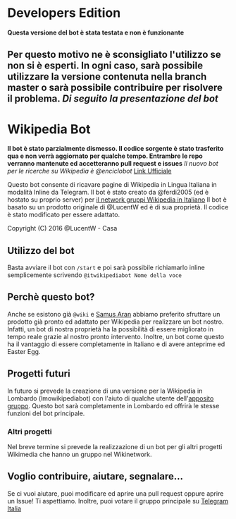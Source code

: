 # Developers Edition
**Questa versione del bot è stata testata e non è funzionante**

Per questo motivo **ne è sconsigliato l'utilizzo** se non si è esperti. In ogni caso, sarà possibile utilizzare la versione contenuta nella branch master o sarà possibile contribuire per risolvere il problema.
_Di seguito la presentazione del bot_
---------------------------------------------------------------------------

# Wikipedia Bot
**Il bot è stato parzialmente dismesso. Il codice sorgente è stato trasferito qua e non verrà aggiornato per qualche tempo.
Entrambre le repo verranno mantenute ed accetteranno pull request e issues**
*Il nuovo bot per le ricerche su Wikipedia è @enciclobot* [Link Ufficiale](https://telegram.me/enciclobot)

Questo bot consente di ricavare pagine di Wikipedia in Lingua Italiana in modalità Inline da Telegram.
Il bot è stato creato da @ferdi2005 (ed è hostato su proprio server) per [il network gruppi Wikipedia in Italiano](http://telegram.me/wikinetwork)
Il bot è basato su un prodotto originale di @LucentW ed è di sua proprietà. Il codice è stato modificato per essere adattato.

Copyright (C) 2016  @LucentW - Casa

## Utilizzo del bot
Basta avviare il bot con ```/start``` e poi sarà possibile richiamarlo inline semplicemente scrivendo ```@itwikipediabot Nome della voce```
## Perchè questo bot?
Anche se esistono già ```@wiki``` e [Samus Aran](https://github.com/LucentW/s-uzzbot) abbiamo preferito sfruttare un prodotto già pronto ed adattato per Wikipedia per realizzare un bot nostro.
Infatti, un bot di nostra proprietà ha la possibilità di essere migliorato in tempo reale grazie al nostro pronto intervento.
Inoltre, un bot come questo ha il vantaggio di essere completamente in Italiano e di avere anteprime ed Easter Egg.
## Progetti futuri
In futuro si prevede la creazione di una versione per la Wikipedia in Lombardo (lmowikipediabot) con l'aiuto di qualche utente dell'[apposito gruppo](http://telegram.me/lmowikipedia).
Questo bot sarà completamente in Lombardo ed offrirà le stesse funzioni del bot principale.
### Altri progetti
Nel breve termine si prevede la realizzazione di un bot per gli altri progetti Wikimedia che hanno un gruppo nel Wikinetwork.
## Voglio contribuire, aiutare, segnalare...
Se ci vuoi aiutare, puoi modificare ed aprire una pull request oppure aprire un Issue! Ti aspettiamo.
Inoltre, puoi votare il gruppo principale su [Telegram Italia](http://www.telegramitalia.it/wikipedia/)
